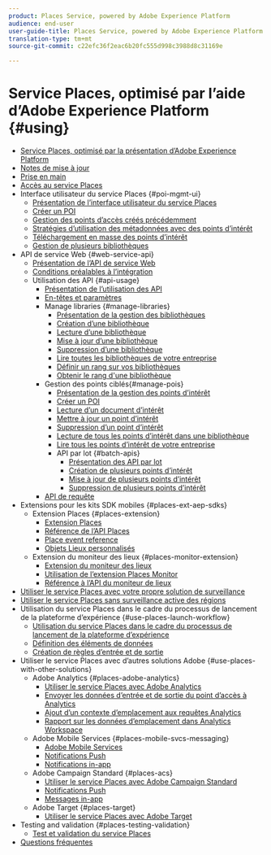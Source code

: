 ```yaml
---
product: Places Service, powered by Adobe Experience Platform
audience: end-user
user-guide-title: Places Service, powered by Adobe Experience Platform
translation-type: tm+mt
source-git-commit: c22efc36f2eac6b20fc555d998c3988d8c31169e

---
```



# Service Places, optimisé par l’aide d’Adobe Experience Platform {#using}

+ [Service Places, optimisé par la présentation d’Adobe Experience Platform](home.md)
+ [Notes de mise à jour](release-notes.md)
+ [Prise en main](getting-started.md)
+ [Accès au service Places](places-gain-access.md)
+ Interface utilisateur du service Places {#poi-mgmt-ui}
   + [Présentation de l’interface utilisateur du service Places](poi-mgmt-ui/poi-mgmt-ui-overview.md)
   + [Créer un POI](poi-mgmt-ui/create-a-poi-ui.md)
   + [Gestion des points d’accès créés précédemment](poi-mgmt-ui/managing-pois-in-the-places-ui.md)
   + [Stratégies d’utilisation des métadonnées avec des points d’intérêt](poi-mgmt-ui/metadata-with-pois.md)
   + [Téléchargement en masse des points d’intérêt](poi-mgmt-ui/bulk-upload-pois.md)
   + [Gestion de plusieurs bibliothèques](poi-mgmt-ui/manage-libraries-in-the-places-ui.md)
+ API de service Web {#web-service-api}
   + [Présentation de l’API de service Web](web-service-api/places-web-services.md)
   + [Conditions préalables à l’intégration](web-service-api/adobe-i-o-integration.md)
   + Utilisation des API {#api-usage}
      + [Présentation de l’utilisation des API](web-service-api/api-usage/api-usage-overview.md)
      + [En-têtes et paramètres](web-service-api/api-usage/headers-and-parameters.md)
      + Manage libraries {#manage-libraries}
         + [Présentation de la gestion des bibliothèques](web-service-api/api-usage/manage-libraries/manage-libraries.md)
         + [Création d’une bibliothèque](web-service-api/api-usage/manage-libraries/create-a-library.md)
         + [Lecture d’une bibliothèque](web-service-api/api-usage/manage-libraries/read-a-library.md)
         + [Mise à jour d’une bibliothèque](web-service-api/api-usage/manage-libraries/update-a-library.md)
         + [Suppression d’une bibliothèque](web-service-api/api-usage/manage-libraries/delete-a-library.md)
         + [Lire toutes les bibliothèques de votre entreprise](web-service-api/api-usage/manage-libraries/read-all-libraries-in-your-organization.md)
         + [Définir un rang sur vos bibliothèques](web-service-api/api-usage/manage-libraries/set-a-ran-on-your-libraries.md)
         + [Obtenir le rang d&#39;une bibliothèque](web-service-api/api-usage/manage-libraries/get-a-librarys-rank.md)
      + Gestion des points ciblés{#manage-pois}
         + [Présentation de la gestion des points d’intérêt](web-service-api/api-usage/manage-pois/manage-pois.md)
         + [Créer un POI](web-service-api/api-usage/manage-pois/create-a-poi.md)
         + [Lecture d’un document d’intérêt](web-service-api/api-usage/manage-pois/read-a-poi.md)
         + [Mettre à jour un point d’intérêt](web-service-api/api-usage/manage-pois/update-a-poi.md)
         + [Suppression d’un point d’intérêt](web-service-api/api-usage/manage-pois/delete-a-poi.md)
         + [Lecture de tous les points d’intérêt dans une bibliothèque](web-service-api/api-usage/manage-pois/read-all-pois-in-a-library.md)
         + [Lire tous les points d’intérêt de votre entreprise](web-service-api/api-usage/manage-pois/read-all-pois-in-your-organization.md)
         + API par lot {#batch-apis}
            + [Présentation des API par lot](web-service-api/api-usage/manage-pois/batch-apis/batch-apis.md)
            + [Création de plusieurs points d’intérêt](web-service-api/api-usage/manage-pois/batch-apis/create-multiple-pois.md)
            + [Mise à jour de plusieurs points d’intérêt](web-service-api/api-usage/manage-pois/batch-apis/update-multiple-pois.md)
            + [Suppression de plusieurs points d’intérêt](web-service-api/api-usage/manage-pois/batch-apis/delete-multiple-pois.md)
      + [API de requête](web-service-api/api-usage/query-apis.md)
+ Extensions pour les kits SDK mobiles {#places-ext-aep-sdks}
   + Extension Places {#places-extension}
      + [Extension Places](places-ext-aep-sdks/places-extension/places-extension.md)
      + [Référence de l’API Places](places-ext-aep-sdks/places-extension/places-api-reference.md)
      + [Place event reference](places-ext-aep-sdks/places-extension/places-event-ref.md)
      + [Objets Lieux personnalisés](places-ext-aep-sdks/places-extension/cust-places-objects.md)
   + Extension du moniteur des lieux {#places-monitor-extension}
      + [Extension du moniteur des lieux](places-ext-aep-sdks/places-monitor-extension/places-monitor-extension.md)
      + [Utilisation de l’extension Places Monitor](places-ext-aep-sdks/places-monitor-extension/using-places-monitor-extension.md)
      + [Référence à l’API du moniteur de lieux](places-ext-aep-sdks/places-monitor-extension/places-monitor-api-reference.md)
+ [Utiliser le service Places avec votre propre solution de surveillance](using-your-own-monitor.md)
+ [Utiliser le service Places sans surveillance active des régions](use-places-without-active-monitoring.md)
+ Utilisation du service Places dans le cadre du processus de lancement de la plateforme d’expérience {#use-places-launch-workflow}
   + [Utilisation du service Places dans le cadre du processus de lancement de la plateforme d’expérience](use-places-launch-workflow/places-launch-workflow.md)
   + [Définition des éléments de données](use-places-launch-workflow/define-data-elements.md)
   + [Création de règles d’entrée et de sortie](use-places-launch-workflow/create-rule-places-property.md)
+ Utiliser le service Places avec d’autres solutions Adobe {#use-places-with-other-solutions}
   + Adobe Analytics {#places-adobe-analytics}
      + [Utiliser le service Places avec Adobe Analytics](use-places-with-other-solutions/places-adobe-analytics/use-places-analytics-overview.md)
      + [Envoyer les données d’entrée et de sortie du point d’accès à Analytics](use-places-with-other-solutions/places-adobe-analytics/use-places-adobe-analytics.md)
      + [Ajout d’un contexte d’emplacement aux requêtes Analytics](use-places-with-other-solutions/places-adobe-analytics/run-reports-aa-places-data.md)
      + [Rapport sur les données d’emplacement dans Analytics Workspace](use-places-with-other-solutions/places-adobe-analytics/places-in-workspace.md)
   + Adobe Mobile Services {#places-mobile-svcs-messaging}
      + [Adobe Mobile Services](use-places-with-other-solutions/places-mobile-svcs-for-messaging/use-places-mobie-svcs-messaging.md)
      + [Notifications Push](use-places-with-other-solutions/places-mobile-svcs-for-messaging/mobile-svcs-messaging-push.md)
      + [Notifications in-app](use-places-with-other-solutions/places-mobile-svcs-for-messaging/mobile-svcs-messaging-inapp.md)
   + Adobe Campaign Standard {#places-acs}
      + [Utiliser le service Places avec Adobe Campaign Standard](use-places-with-other-solutions/places-acs/places-acs-overview.md)
      + [Notifications Push](use-places-with-other-solutions/places-acs/places-acs-push-notifications.md)
      + [Messages in-app](use-places-with-other-solutions/places-acs/places-acs-in-app-messages.md)
   + Adobe Target {#places-target}
      + [Utiliser le service Places avec Adobe Target](use-places-with-other-solutions/places-target/places-target.md)
+ Testing and validation {#places-testing-validation}
   + [Test et validation du service Places](places-testing-validation/test-validate-places.md)
+ [Questions fréquentes](places-faqs.md)
